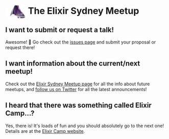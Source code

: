 # <img src="./elixir-sydney-logo.jpg" align="left" height="40" /> The Elixir Sydney Meetup

## I want to submit or request a talk!

Awesome! :tada: Go check out the [issues page][] and submit your proposal
or request there!

## I want information about the current/next meetup!

Check out the [Elixir Sydney Meetup page][] for all the info about future
meetups, and [follow us on Twitter][ElixirSydney Twitter] for all the latest
announcements!

## I heard that there was something called Elixir Camp...?

Yes, there is! It's loads of fun and you should absolutely go to the next one!
Details are at the [Elixir Camp website][].

[Elixir Camp website]: https://elixir.camp/
[ElixirSydney Twitter]: https://twitter.com/ElixirSydney
[Elixir Sydney Meetup page]: https://www.meetup.com/elixir-sydney/
[issues page]: https://github.com/elixirsydney/elixirsydney/issues

